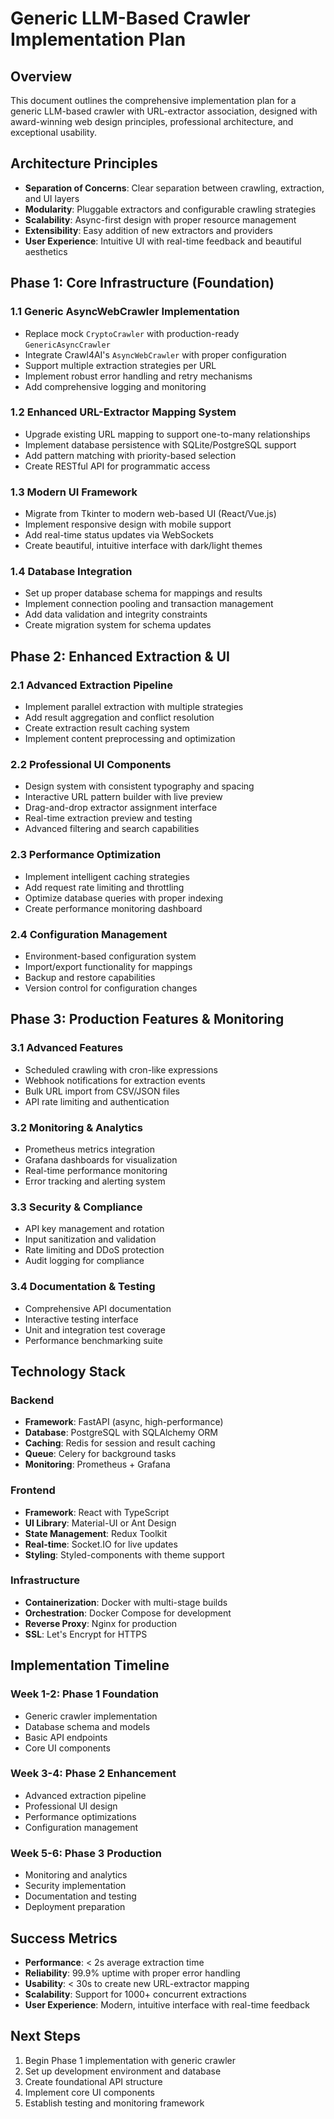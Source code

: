 # Generic LLM-Based Crawler Implementation Plan

## Overview
This document outlines the comprehensive implementation plan for a generic LLM-based crawler with URL-extractor association, designed with award-winning web design principles, professional architecture, and exceptional usability.

## Architecture Principles
- **Separation of Concerns**: Clear separation between crawling, extraction, and UI layers
- **Modularity**: Pluggable extractors and configurable crawling strategies
- **Scalability**: Async-first design with proper resource management
- **Extensibility**: Easy addition of new extractors and providers
- **User Experience**: Intuitive UI with real-time feedback and beautiful aesthetics

## Phase 1: Core Infrastructure (Foundation)

### 1.1 Generic AsyncWebCrawler Implementation
- Replace mock `CryptoCrawler` with production-ready `GenericAsyncCrawler`
- Integrate Crawl4AI's `AsyncWebCrawler` with proper configuration
- Support multiple extraction strategies per URL
- Implement robust error handling and retry mechanisms
- Add comprehensive logging and monitoring

### 1.2 Enhanced URL-Extractor Mapping System
- Upgrade existing URL mapping to support one-to-many relationships
- Implement database persistence with SQLite/PostgreSQL support
- Add pattern matching with priority-based selection
- Create RESTful API for programmatic access

### 1.3 Modern UI Framework
- Migrate from Tkinter to modern web-based UI (React/Vue.js)
- Implement responsive design with mobile support
- Add real-time status updates via WebSockets
- Create beautiful, intuitive interface with dark/light themes

### 1.4 Database Integration
- Set up proper database schema for mappings and results
- Implement connection pooling and transaction management
- Add data validation and integrity constraints
- Create migration system for schema updates

## Phase 2: Enhanced Extraction & UI

### 2.1 Advanced Extraction Pipeline
- Implement parallel extraction with multiple strategies
- Add result aggregation and conflict resolution
- Create extraction result caching system
- Implement content preprocessing and optimization

### 2.2 Professional UI Components
- Design system with consistent typography and spacing
- Interactive URL pattern builder with live preview
- Drag-and-drop extractor assignment interface
- Real-time extraction preview and testing
- Advanced filtering and search capabilities

### 2.3 Performance Optimization
- Implement intelligent caching strategies
- Add request rate limiting and throttling
- Optimize database queries with proper indexing
- Create performance monitoring dashboard

### 2.4 Configuration Management
- Environment-based configuration system
- Import/export functionality for mappings
- Backup and restore capabilities
- Version control for configuration changes

## Phase 3: Production Features & Monitoring

### 3.1 Advanced Features
- Scheduled crawling with cron-like expressions
- Webhook notifications for extraction events
- Bulk URL import from CSV/JSON files
- API rate limiting and authentication

### 3.2 Monitoring & Analytics
- Prometheus metrics integration
- Grafana dashboards for visualization
- Real-time performance monitoring
- Error tracking and alerting system

### 3.3 Security & Compliance
- API key management and rotation
- Input sanitization and validation
- Rate limiting and DDoS protection
- Audit logging for compliance

### 3.4 Documentation & Testing
- Comprehensive API documentation
- Interactive testing interface
- Unit and integration test coverage
- Performance benchmarking suite

## Technology Stack

### Backend
- **Framework**: FastAPI (async, high-performance)
- **Database**: PostgreSQL with SQLAlchemy ORM
- **Caching**: Redis for session and result caching
- **Queue**: Celery for background tasks
- **Monitoring**: Prometheus + Grafana

### Frontend
- **Framework**: React with TypeScript
- **UI Library**: Material-UI or Ant Design
- **State Management**: Redux Toolkit
- **Real-time**: Socket.IO for live updates
- **Styling**: Styled-components with theme support

### Infrastructure
- **Containerization**: Docker with multi-stage builds
- **Orchestration**: Docker Compose for development
- **Reverse Proxy**: Nginx for production
- **SSL**: Let's Encrypt for HTTPS

## Implementation Timeline

### Week 1-2: Phase 1 Foundation
- Generic crawler implementation
- Database schema and models
- Basic API endpoints
- Core UI components

### Week 3-4: Phase 2 Enhancement
- Advanced extraction pipeline
- Professional UI design
- Performance optimizations
- Configuration management

### Week 5-6: Phase 3 Production
- Monitoring and analytics
- Security implementation
- Documentation and testing
- Deployment preparation

## Success Metrics
- **Performance**: < 2s average extraction time
- **Reliability**: 99.9% uptime with proper error handling
- **Usability**: < 30s to create new URL-extractor mapping
- **Scalability**: Support for 1000+ concurrent extractions
- **User Experience**: Modern, intuitive interface with real-time feedback

## Next Steps
1. Begin Phase 1 implementation with generic crawler
2. Set up development environment and database
3. Create foundational API structure
4. Implement core UI components
5. Establish testing and monitoring framework